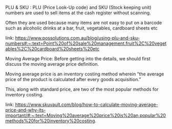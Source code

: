 PLU & SKU :
PLU (Price Look-Up code) and SKU (Stock keeping unit) numbers are used to sell items at the cash register without scanning.

Often they are used because many items are not easy to put on a barcode such as alcoholic drinks at a bar, fruit, vegetables, cardboard sheets etc

link: https://www.possolutions.com.au/blog/using-plu-and-sku-numbers#:~:text=Point%20of%20sale%20management,fruit%2C%20vegetables%2C%20cardboard%20sheets%20etc

Moving Average Price:
Before getting into the details, we should first discuss the moving average price definition.

Moving average price is an inventory costing method wherein “the average price of the product is calculated after every goods acquisition.”

This, along with standard price, are two of the most popular methods for inventory costing.

link: https://www.skuvault.com/blog/how-to-calculate-moving-average-price-and-why-its-important/#:~:text=Moving%20average%20price%20is%20an,popular%20methods%20for%20inventory%20costing.
